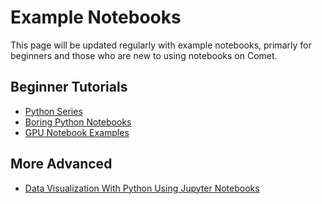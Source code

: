 # Example Notebooks
This page will be updated regularly with example notebooks, primarly for beginners and those who are new to using notebooks on Comet.

## Beginner Tutorials
* [Python Series](https://github.com/sinkovit/PythonSeries)
* [Boring Python Notebooks](https://github.com/sdsc-hpc-training-org/notebook_examples/tree/master/Boring_Python)
* [GPU Notebook Examples](https://github.com/sdsc-hpc-training-org/notebook_examples)

## More Advanced
* [Data Visualization With Python Using Jupyter Notebooks](https://github.com/sdsc-hpc-training-org/webinars/tree/master/201912_data_viz_python)
